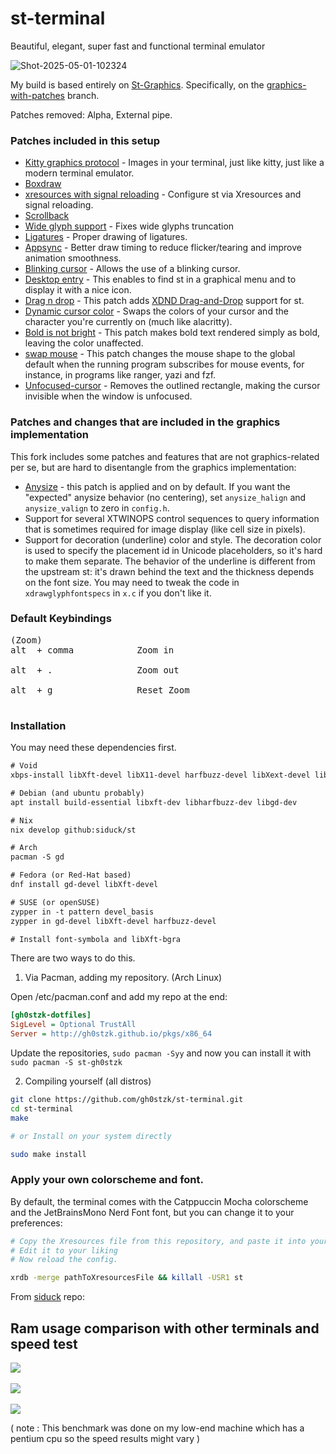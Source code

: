 # st-terminal
Beautiful, elegant, super fast and functional terminal emulator

![Shot-2025-05-01-102324](https://github.com/user-attachments/assets/d4f322e2-405d-4111-a395-f469cd2ddc9f)

My build is based entirely on [St-Graphics](https://github.com/sergei-grechanik/st-graphics). Specifically, on the [graphics-with-patches](https://github.com/sergei-grechanik/st-graphics/tree/graphics-with-patches) branch.

Patches removed: Alpha, External pipe.

### Patches included in this setup

- [Kitty graphics protocol](https://github.com/sergei-grechanik/st-graphics) - Images in your terminal, just like kitty, just like a modern terminal emulator.
- [Boxdraw](https://st.suckless.org/patches/boxdraw)
- [xresources with signal reloading](https://st.suckless.org/patches/xresources-with-reload-signal/) - Configure st via Xresources and signal reloading.
- [Scrollback](https://st.suckless.org/patches/scrollback)
- [Wide glyph support](https://st.suckless.org/patches/glyph_wide_support/) - Fixes wide glyphs truncation
- [Ligatures](https://st.suckless.org/patches/ligatures) - Proper drawing of ligatures.
- [Appsync](https://st.suckless.org/patches/sync/) - Better draw timing to reduce flicker/tearing and improve animation smoothness.
- [Blinking cursor](https://st.suckless.org/patches/blinking_cursor/) - Allows the use of a blinking cursor.
- [Desktop entry](https://st.suckless.org/patches/desktopentry/) - This enables to find st in a graphical menu and to display it with a nice icon.
- [Drag n drop](https://st.suckless.org/patches/drag-n-drop/) - This patch adds [XDND Drag-and-Drop](https://www.freedesktop.org/wiki/Specifications/XDND/) support for st.
- [Dynamic cursor color](https://st.suckless.org/patches/dynamic-cursor-color/) - Swaps the colors of your cursor and the character you're currently on (much like alacritty).
- [Bold is not bright](https://st.suckless.org/patches/bold-is-not-bright/) - This patch makes bold text rendered simply as bold, leaving the color unaffected.
- [swap mouse](https://st.suckless.org/patches/swapmouse/) - This patch changes the mouse shape to the global default when the running program subscribes for mouse events, for instance, in programs like ranger, yazi and fzf.
- [Unfocused-cursor](https://st.suckless.org/patches/unfocused_cursor/) - Removes the outlined rectangle, making the cursor invisible when the window is unfocused.

### Patches and changes that are included in the graphics implementation

This fork includes some patches and features that are not graphics-related
per se, but are hard to disentangle from the graphics implementation:
- [Anysize](https://st.suckless.org/patches/anysize/) - this patch is applied
  and on by default. If you want the "expected" anysize behavior (no centering),
  set `anysize_halign` and `anysize_valign` to zero in `config.h`.
- Support for several XTWINOPS control sequences to query information that is
  sometimes required for image display (like cell size in pixels).
- Support for decoration (underline) color and style. The decoration color is
  used to specify the placement id in Unicode placeholders, so it's hard to make
  them separate. The behavior of the underline is different from the upstream
  st: it's drawn behind the text and the thickness depends on the font size. You
  may need to tweak the code in `xdrawglyphfontspecs` in `x.c` if you don't like
  it.

### Default Keybindings<br>

<pre>
(Zoom)
alt  + comma            Zoom in <br>
alt  + .                Zoom out <br>
alt  + g                Reset Zoom<br>
</pre>

### Installation

You may need these dependencies first.

```txt
# Void
xbps-install libXft-devel libX11-devel harfbuzz-devel libXext-devel libXrender-devel libXinerama-devel gd-devel

# Debian (and ubuntu probably)
apt install build-essential libxft-dev libharfbuzz-dev libgd-dev

# Nix
nix develop github:siduck/st

# Arch
pacman -S gd

# Fedora (or Red-Hat based)
dnf install gd-devel libXft-devel

# SUSE (or openSUSE)
zypper in -t pattern devel_basis
zypper in gd-devel libXft-devel harfbuzz-devel

# Install font-symbola and libXft-bgra
```

There are two ways to do this.

1. Via Pacman, adding my repository. (Arch Linux)

Open /etc/pacman.conf and add my repo at the end:

```ini
[gh0stzk-dotfiles]
SigLevel = Optional TrustAll
Server = http://gh0stzk.github.io/pkgs/x86_64
```
Update the repositories, `sudo pacman -Syy` and now you can install it with `sudo pacman -S st-gh0stzk`

2. Compiling yourself (all distros)

```bash
git clone https://github.com/gh0stzk/st-terminal.git
cd st-terminal
make

# or Install on your system directly

sudo make install
```
### Apply your own colorscheme and font.

By default, the terminal comes with the Catppuccin Mocha colorscheme and the JetBrainsMono Nerd Font font, but you can change it to your preferences:

```bash
# Copy the Xresources file from this repository, and paste it into your HOME or wherever you want
# Edit it to your liking
# Now reload the config.

xrdb -merge pathToXresourcesFile && killall -USR1 st
```

From [siduck](https://github.com/siduck/st) repo:

## Ram usage comparison with other terminals and speed test

<img src="https://raw.githubusercontent.com/siduck/dotfiles/all/rice%20flex/terminal_ramUsage.jpg"> <br><br>
<img src="https://raw.githubusercontent.com/siduck/dotfiles/all/rice%20flex/speedTest.png"> <br><br>
<img src="https://raw.githubusercontent.com/siduck/dotfiles/all/rice%20flex/speedTest1.png"> <br>

( note : This benchmark was done on my low-end machine which has a pentium cpu so the speed results might vary )
